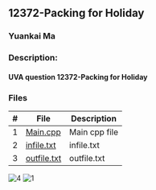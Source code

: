 ## 12372-Packing for Holiday
### Yuankai Ma
### Description:
#### UVA question 12372-Packing for Holiday

### Files

|   #   | File            | Description                                        |
| :---: | --------------- | -------------------------------------------------- |
|   1   | <a href="https://github.com/Kyrie-Ma/4883-Programming_Techniques-Ma/blob/master/Assignment/12372/main.cpp" > Main.cpp         | Main cpp file      |
|   2   | <a href="https://github.com/Kyrie-Ma/4883-Programming_Techniques-Ma/blob/master/Assignment/12372/infile.txt" > infile.txt         | infile.txt      |
|   3   | <a href="https://github.com/Kyrie-Ma/4883-Programming_Techniques-Ma/blob/master/Assignment/12372/outfile.txt" > outfile.txt         | outfile.txt      |

![4](https://user-images.githubusercontent.com/60235679/91651409-f4e32980-ea51-11ea-80a4-349ada60a3b8.png)
![1](https://user-images.githubusercontent.com/60235679/91671446-6cfe2d80-eaec-11ea-80d7-cb00a3827a8f.png)
